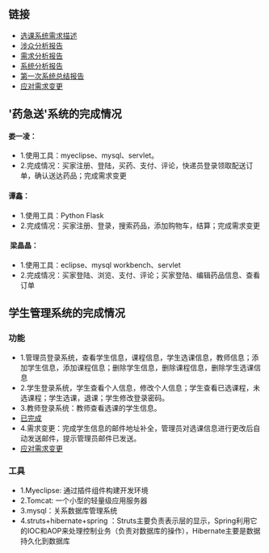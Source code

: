 ## 链接
* [选课系统需求描述](https://github.com/llandll/OO-Course/blob/master/%E4%BD%9C%E4%B8%9A2%EF%BC%9A%E8%AF%BE%E7%A8%8B%E7%AE%A1%E7%90%86%E7%B3%BB%E7%BB%9F.md)
* [涉众分析报告](https://github.com/wcl199343/OO-Course/blob/master/%E4%BD%9C%E4%B8%9A3%EF%BC%9A%E6%B6%89%E4%BC%97%E5%88%86%E6%9E%90%E6%8A%A5%E5%91%8A%20.md)
* [需求分析报告](https://github.com/wcl199343/OO-Course/edit/master/%E4%BD%9C%E4%B8%9A4%EF%BC%9A%E9%9C%80%E6%B1%82%E5%88%86%E6%9E%90%E6%8A%A5%E5%91%8A.md)
* [系统分析报告](https://github.com/wcl199343/OO-Course/blob/master/%E4%BD%9C%E4%B8%9A5%EF%BC%9A%E7%B3%BB%E7%BB%9F%E5%88%86%E6%9E%90.md)
* [第一次系统总结报告](https://github.com/wcl199343/OO-Course/blob/master/%E4%BD%9C%E4%B8%9A7%EF%BC%9A%E7%AC%AC%E4%B8%80%E6%AC%A1%E7%B3%BB%E7%BB%9F%E6%80%BB%E7%BB%93%E6%8A%A5%E5%91%8A/%E8%AF%B4%E6%98%8E%E6%8A%A5%E5%91%8A.md)
* [应对需求变更](https://github.com/wcl199343/OO-Course/blob/master/%E4%BD%9C%E4%B8%9A9%EF%BC%9A%E5%BA%94%E5%AF%B9%E9%9C%80%E6%B1%82%E5%8F%98%E6%9B%B4.md)
## '药急送'系统的完成情况
#### 娄一凌：
* 1.使用工具：myeclipse、mysql、servlet。
* 2.完成情况：买家注册、登陆，买药、支付、评论，快递员登录领取配送订单，确认送达药品；完成需求变更
#### 谭鑫：
* 1.使用工具：Python Flask
* 2.完成情况：买家注册、登录，搜索药品，添加购物车，结算；完成需求变更
####  梁晶晶：
* 1.使用工具：eclipse、mysql workbench、servlet
* 2.完成情况：买家登陆、浏览、支付、评论；买家登陆、编辑药品信息、查看订单
## 学生管理系统的完成情况
### 功能
* 1.管理员登录系统，查看学生信息，课程信息，学生选课信息，教师信息；添加学生信息，添加课程信息；删除学生信息，删除课程信息，删除学生选课信息
* 2.学生登录系统，学生查看个人信息，修改个人信息；学生查看已选课程，未选课程；学生选课，退课；学生修改登录密码。
* 3.教师登录系统：教师查看选课的学生信息。
* [已完成](https://github.com/wcl199343/OO-Course/blob/master/%E4%BD%9C%E4%B8%9A7%EF%BC%9A%E7%AC%AC%E4%B8%80%E6%AC%A1%E7%B3%BB%E7%BB%9F%E6%80%BB%E7%BB%93%E6%8A%A5%E5%91%8A/%E8%AF%B4%E6%98%8E%E6%8A%A5%E5%91%8A.md)
* 4.需求变更：完成学生信息的邮件地址补全，管理员对选课信息进行更改后自动发送邮件，提示管理员邮件已发送。
* [应对需求变更](https://github.com/wcl199343/OO-Course/blob/master/%E4%BD%9C%E4%B8%9A9%EF%BC%9A%E5%BA%94%E5%AF%B9%E9%9C%80%E6%B1%82%E5%8F%98%E6%9B%B4.md)
### 工具
* 1.Myeclipse: 通过插件组件构建开发环境
* 2.Tomcat: 一个小型的轻量级应用服务器
* 3.mysql：关系数据库管理系统
* 4.struts+hibernate+spring ：Struts主要负责表示层的显示，Spring利用它的IOC和AOP来处理控制业务（负责对数据库的操作），Hibernate主要是数据持久化到数据库

